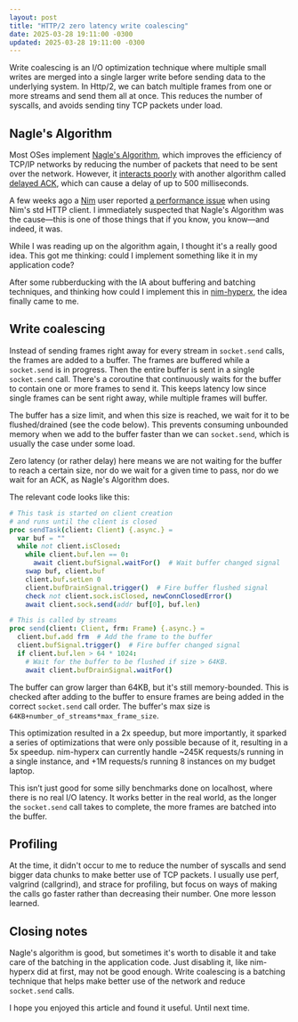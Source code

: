 ```yaml
---
layout: post
title: "HTTP/2 zero latency write coalescing"
date: 2025-03-28 19:11:00 -0300
updated: 2025-03-28 19:11:00 -0300
---
```


Write coalescing is an I/O optimization technique where multiple small writes are merged into a single larger write before sending data to the underlying system. In Http/2, we can batch multiple frames from one or more streams and send them all at once. This reduces the number of syscalls, and avoids sending tiny TCP packets under load.

## Nagle's Algorithm

Most OSes implement [Nagle's Algorithm](https://en.wikipedia.org/wiki/Nagle%27s_algorithm), which improves the efficiency of TCP/IP networks by reducing the number of packets that need to be sent over the network. However, it [interacts poorly](https://en.wikipedia.org/wiki/Nagle%27s_algorithm#Interaction_with_delayed_ACK) with another algorithm called [delayed ACK](https://en.wikipedia.org/wiki/TCP_delayed_acknowledgment), which can cause a delay of up to 500 milliseconds.

A few weeks ago a [Nim](https://nim-lang.org/) user reported [a performance issue](https://github.com/nim-lang/Nim/issues/24741) when using Nim's std HTTP client. I immediately suspected that Nagle's Algorithm was the cause—this is one of those things that if you know, you know—and indeed, it was.

While I was reading up on the algorithm again, I thought it's a really good idea. This got me thinking: could I implement something like it in my application code?

After some rubberducking with the IA about buffering and batching techniques, and thinking how could I implement this in [nim-hyperx](https://github.com/nitely/nim-hyperx), the idea finally came to me.

## Write coalescing

Instead of sending frames right away for every stream in `socket.send` calls, the frames are added to a buffer. The frames are buffered while a `socket.send` is in progress. Then the entire buffer is sent in a single `socket.send` call. There's a coroutine that continuously waits for the buffer to contain one or more frames to send it. This keeps latency low since single frames can be sent right away, while multiple frames will buffer.

The buffer has a size limit, and when this size is reached, we wait for it to be flushed/drained (see the code below). This prevents consuming unbounded memory when we add to the buffer faster than we can `socket.send`, which is usually the case under some load.

Zero latency (or rather delay) here means we are not waiting for the buffer to reach a certain size, nor do we wait for a given time to pass, nor do we wait for an ACK, as Nagle's Algorithm does.

The relevant code looks like this:

```nim
# This task is started on client creation
# and runs until the client is closed
proc sendTask(client: Client) {.async.} =
  var buf = ""
  while not client.isClosed:
    while client.buf.len == 0:
      await client.bufSignal.waitFor()  # Wait buffer changed signal
    swap buf, client.buf
    client.buf.setLen 0
    client.bufDrainSignal.trigger()  # Fire buffer flushed signal
    check not client.sock.isClosed, newConnClosedError()
    await client.sock.send(addr buf[0], buf.len)

# This is called by streams
proc send(client: Client, frm: Frame) {.async.} =
  client.buf.add frm  # Add the frame to the buffer
  client.bufSignal.trigger()  # Fire buffer changed signal
  if client.buf.len > 64 * 1024:
    # Wait for the buffer to be flushed if size > 64KB.
    await client.bufDrainSignal.waitFor()
```

The buffer can grow larger than 64KB, but it's still memory-bounded. This is checked after adding to the buffer to ensure frames are being added in the correct `socket.send` call order. The buffer's max size is `64KB+number_of_streams*max_frame_size`.

This optimization resulted in a 2x speedup, but more importantly, it sparked a series of optimizations that were only possible because of it, resulting in a 5x speedup. nim-hyperx can currently handle ~245K requests/s running in a single instance, and +1M requests/s running 8 instances on my budget laptop.

This isn’t just good for some silly benchmarks done on localhost, where there is no real I/O latency. It works better in the real world, as the longer the `socket.send` call takes to complete, the more frames are batched into the buffer.

## Profiling

At the time, it didn't occur to me to reduce the number of syscalls and send bigger data chunks to make better use of TCP packets. I usually use perf, valgrind (callgrind), and strace for profiling, but focus on ways of making the calls go faster rather than decreasing their number. One more lesson learned.

## Closing notes

Nagle's algorithm is good, but sometimes it's worth to disable it and take care of the batching in the application code. Just disabling it, like nim-hyperx did at first, may not be good enough. Write coalescing is a batching technique that helps make better use of the network and reduce `socket.send` calls.

I hope you enjoyed this article and found it useful. Until next time.
